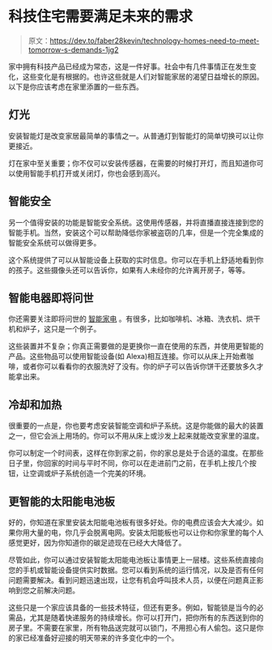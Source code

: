 # 科技住宅需要满足未来的需求

> 原文：<https://dev.to/faber28kevin/technology-homes-need-to-meet-tomorrow-s-demands-1jg2>

家中拥有科技产品已经成为常态，这是一件好事。社会中有几件事情正在发生变化，这些变化是有根据的。也许这些就是人们对智能家居的渴望日益增长的原因。以下是你应该考虑在家里添置的一些东西。

## 灯光

安装智能灯是改变家居最简单的事情之一。从普通灯到智能灯的简单切换可以让你更接近。

灯在家中至关重要；你不仅可以安装传感器，在需要的时候打开灯，而且知道你可以使用智能手机打开或关闭灯，你也会感到高兴。

## 智能安全

另一个值得安装的功能是智能安全系统。这使用传感器，并将直播直接连接到您的智能手机。当然，安装这个可以帮助降低你家被盗窃的几率，但是一个完全集成的智能安全系统可以做得更多。

这个系统提供了可以从智能设备上获取的实时信息。你可以在手机上舒适地看到你的孩子。这些摄像头还可以告诉你，如果有人未经你的允许离开房子，等等。

## 智能电器即将问世

你还需要关注即将问世的 [智能家电](https://www.ibc.org/consume/smart-and-connected-the-future-of-home-technology-/2571.article) 。有很多，比如咖啡机、冰箱、洗衣机、烘干机和炉子，这只是一个例子。

这些装置并不复杂；你真正需要做的是更换你一直在使用的东西，并使用更智能的产品。这些物品可以使用智能设备(如 Alexa)相互连接。你可以从床上开始煮咖啡，或者你可以看看你的衣服洗好了没有。你的炉子可以告诉你饼干还要放多久才能拿出来。

## 冷却和加热

很重要的一点是，你也要考虑安装智能空调和炉子系统。这是你能做的最大的装置之一，但它会派上用场的。你可以不用从床上或沙发上起来就能改变家里的温度。

你可以制定一个时间表，这样在你到家之前，你的家总是处于合适的温度。在那些日子里，你回家的时间与平时不同，你可以在走进前门之前，在手机上按几个按钮，让空调或炉子系统创造一个完美的环境。

## 更智能的太阳能电池板

好的，你知道在家里安装太阳能电池板有很多好处。你的电费应该会大大减少。如果你用大量的电，你几乎会脱离电网。安装太阳能板也可以让你和你家里的每个人感觉更好，因为你知道你的碳足迹现在已经大大降低了。

尽管如此，你可以通过安装智能太阳能电池板让事情更上一层楼。这些系统直接向您的手机或智能设备提供实时数据。您可以看到系统的运行情况，以及是否有任何问题需要解决。看到问题迅速出现，让您有机会呼叫技术人员，以便在问题真正影响到您之前解决问题。

这些只是一个家应该具备的一些技术特征，但还有更多。例如，智能锁是当今的必需品，尤其是随着快递服务的持续增长。你可以打开门，把你所有的东西送到你的房子里。不需要在家里，所有物品送完就可以锁门，不用担心有人偷包。这只是你的家已经准备好迎接的明天带来的许多变化中的一个。
